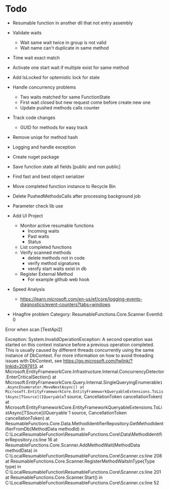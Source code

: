 ﻿# Todo
* Resumable function in another  dll that not entry assembly
* Validate waits
	* Wait same wait twice in group is not valid
	* Wait name can't duplicate in same method
* Time wait exact match

* Activate one start wait if multiple exist for same method
* Add IsLocked for optemistic lock for state
* Handle concurrency problems
	* Two waits matched for same FunctionState
	* First wait closed but new request come before create new one
	* Update pushed methods calls counter


* Track code changes
	* GUID for methods for easy track 

* Remove uniqe for method hash

* Logging and handle exception

* Create nuget package


* Save function state all fields [public and non public]
* Find fast and best object serializer
* Move completed function instance to Recycle Bin
* Delete PushedMethodsCalls after processing background job
* Parameter check lib use
* Add UI Project
	* Monitor active resumable functions
		* Incoming waits
		* Past waits
		* Status
	* List completed functions
	* Verify scanned methods 
		* delete methods not in code
		* verify method signatures
		* verofy start waits exist in db
	* Register External Method
		* For example github web hook


* Speed Analysis	
	* https://learn.microsoft.com/en-us/ef/core/logging-events-diagnostics/event-counters?tabs=windows


* Hnagfire problem
Category: ResumableFunctions.Core.Scanner
EventId: 0

Error when scan [TestApi2]

Exception: 
System.InvalidOperationException: A second operation was started on this context instance before a previous operation completed. This is usually caused by different threads concurrently using the same instance of DbContext. For more information on how to avoid threading issues with DbContext, see https://go.microsoft.com/fwlink/?linkid=2097913.
   at Microsoft.EntityFrameworkCore.Infrastructure.Internal.ConcurrencyDetector.EnterCriticalSection()
   at Microsoft.EntityFrameworkCore.Query.Internal.SingleQueryingEnumerable`1.AsyncEnumerator.MoveNextAsync()
   at Microsoft.EntityFrameworkCore.EntityFrameworkQueryableExtensions.ToListAsync[TSource](IQueryable`1 source, CancellationToken cancellationToken)
   at Microsoft.EntityFrameworkCore.EntityFrameworkQueryableExtensions.ToListAsync[TSource](IQueryable`1 source, CancellationToken cancellationToken)
   at ResumableFunctions.Core.Data.MethodIdentifierRepository.GetMethodIdentifierFromDb(MethodData methodId) in C:\LocalResumableFunction\ResumableFunctions.Core\Data\MethodIdentifierRepository.cs:line 16
   at ResumableFunctions.Core.Scanner.AddMethodWait(MethodData methodData) in C:\LocalResumableFunction\ResumableFunctions.Core\Scanner.cs:line 208
   at ResumableFunctions.Core.Scanner.RegisterMethodWaitsInType(Type type) in C:\LocalResumableFunction\ResumableFunctions.Core\Scanner.cs:line 201
   at ResumableFunctions.Core.Scanner.Start() in C:\LocalResumableFunction\ResumableFunctions.Core\Scanner.cs:line 52
